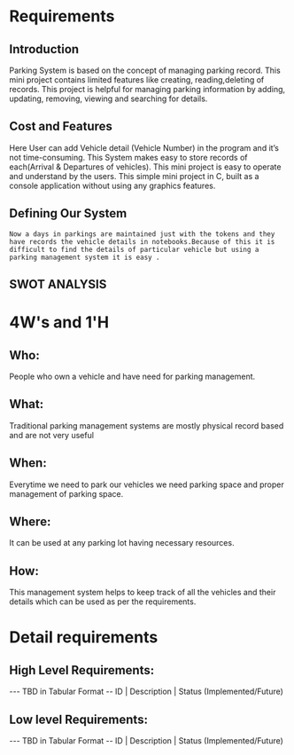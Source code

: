 # Requirements
## Introduction
Parking System is based on the concept of managing parking record. This mini project contains limited features like creating, reading,deleting of records. This project is helpful for managing parking information by adding, updating, removing, viewing and searching for details. 


## Cost and Features
Here User can add Vehicle detail (Vehicle Number) in the program and it’s not time-consuming. This System makes easy to store records of each(Arrival & Departures of vehicles). This mini project is easy to operate and understand by the users. This simple mini project in C, built as a console application without using any graphics features.
## Defining Our System
    Now a days in parkings are maintained just with the tokens and they have records the vehicle details in notebooks.Because of this it is difficult to find the details of particular vehicle but using a parking management system it is easy .
## SWOT ANALYSIS


# 4W&#39;s and 1&#39;H

## Who:
People who own a vehicle and have need for parking management.


## What:
 Traditional parking management systems are mostly physical record based and are not very useful

## When:

Everytime we need to park our vehicles we need parking space and proper management of parking space.

## Where:
It can be used at any parking lot having necessary resources.

## How:

This management system helps to keep track of all the vehicles and their details which can be used as per the requirements.

# Detail requirements
## High Level Requirements:
--- TBD in Tabular Format 
-- ID | Description | Status (Implemented/Future)


##  Low level Requirements:
--- TBD in Tabular Format 
-- ID | Description | Status (Implemented/Future)
